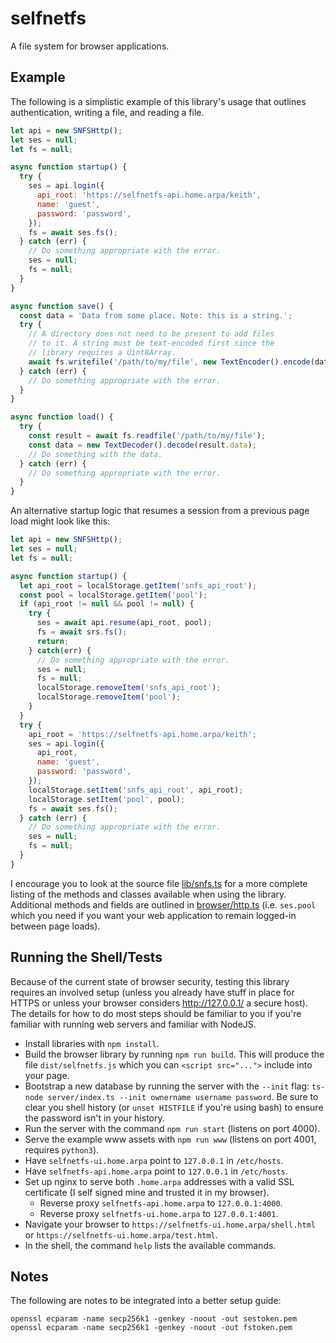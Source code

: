 # selfnetfs

A file system for browser applications.

## Example

The following is a simplistic example of this library's usage that outlines authentication,
writing a file, and reading a file.

```javascript
let api = new SNFSHttp();
let ses = null;
let fs = null;

async function startup() {
  try {
    ses = api.login({
      api_root: 'https://selfnetfs-api.home.arpa/keith',
      name: 'guest',
      password: 'password',
    });
    fs = await ses.fs();
  } catch (err) {
    // Do something appropriate with the error.
    ses = null;
    fs = null;
  }
}

async function save() {
  const data = 'Data from some place. Note: this is a string.';
  try {
    // A directory does not need to be present to add files
    // to it. A string must be text-encoded first since the
    // library requires a Uint8Array.
    await fs.writefile('/path/to/my/file', new TextEncoder().encode(data));
  } catch (err) {
    // Do something appropriate with the error.
  }
}

async function load() {
  try {
    const result = await fs.readfile('/path/to/my/file');
    const data = new TextDecoder().decode(result.data);
    // Do something with the data.
  } catch (err) {
    // Do something appropriate with the error.
  }
}
```

An alternative startup logic that resumes a session from a previous page load
might look like this:

```javascript
let api = new SNFSHttp();
let ses = null;
let fs = null;

async function startup() {
  let api_root = localStorage.getItem('snfs_api_root');
  const pool = localStorage.getItem('pool');
  if (api_root != null && pool != null) {
    try {
      ses = await api.resume(api_root, pool);
      fs = await srs.fs();
      return;
    } catch(err) {
      // Do something appropriate with the error.
      ses = null;
      fs = null;
      localStorage.removeItem('snfs_api_root');
      localStorage.removeItem('pool');
    }
  }
  try {
    api_root = 'https://selfnetfs-api.home.arpa/keith';
    ses = api.login({
      api_root,
      name: 'guest',
      password: 'password',
    });
    localStorage.setItem('snfs_api_root', api_root);
    localStorage.setItem('pool', pool);
    fs = await ses.fs();
  } catch (err) {
    // Do something appropriate with the error.
    ses = null;
    fs = null;
  }
}
```

I encourage you to look at the source file [lib/snfs.ts](/lib/snfs.ts) for
a more complete listing of the methods and classes available when using the
library. Additional methods and fields are outlined in
[browser/http.ts](/browser/http.ts) (i.e. `ses.pool` which you need if you
want your web application to remain logged-in between page loads).

## Running the Shell/Tests

Because of the current state of browser security, testing this library
requires an involved setup (unless you already have stuff in place for HTTPS or
unless your browser considers http://127.0.0.1/ a secure host). The details for
how to do most steps should be familiar to you if you're familiar with running
web servers and familiar with NodeJS.

* Install libraries with `npm install`.
* Build the browser library by running `npm run build`.
  This will produce the file `dist/selfnetfs.js` which you
  can `<script src="...">` include into your page.
* Bootstrap a new database by running the server with
  the `--init` flag:
  `ts-node server/index.ts --init ownername username password`.
  Be sure to clear you shell history (or `unset HISTFILE` if you're using bash)
  to ensure the password isn't in your history.
* Run the server with the command `npm run start` (listens on port 4000).
* Serve the example www assets with `npm run www` (listens on port 4001, requires `python3`).
* Have `selfnetfs-ui.home.arpa` point to `127.0.0.1` in `/etc/hosts`.
* Have `selfnetfs-api.home.arpa` point to `127.0.0.1` in `/etc/hosts`.
* Set up nginx to serve both `.home.arpa` addresses with a valid SSL certificate (I self
  signed mine and trusted it in my browser).
  - Reverse proxy `selfnetfs-api.home.arpa` to `127.0.0.1:4000`.
  - Reverse proxy `selfnetfs-ui.home.arpa` to `127.0.0.1:4001`.
* Navigate your browser to `https://selfnetfs-ui.home.arpa/shell.html` or
  `https://selfnetfs-ui.home.arpa/test.html`.
* In the shell, the command `help` lists the available commands.

## Notes

The following are notes to be integrated into a better setup
guide:

```
openssl ecparam -name secp256k1 -genkey -noout -out sestoken.pem
openssl ecparam -name secp256k1 -genkey -noout -out fstoken.pem
```
